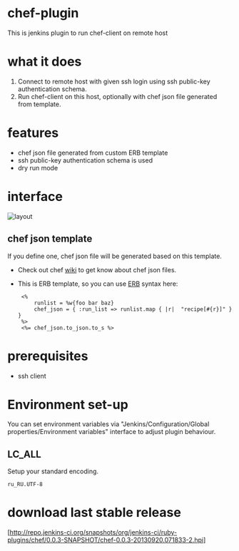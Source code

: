 # chef-plugin

This is jenkins plugin to run chef-client on remote host

# what it does

 1) Connect to remote host with given ssh login using ssh public-key authentication schema.
 2) Run chef-client on this host, optionally with chef json file generated from template.

# features
- chef json file generated from custom ERB template
- ssh public-key authentication schema is used
- dry run mode

# interface

![layout](https://raw.github.com/melezhik/chef-plugin/master/images/layout.png "layout")

## chef json template
If you define one, chef json file will be generated based on this template. 
 - Check out chef [wiki](http://wiki.opscode.com/display/chef/Setting+the+run_list+in+JSON+during+run+time) to get know about chef json files.
 - This is ERB template, so you can use [ERB](http://www.stuartellis.eu/articles/erb/) syntax here:

        <%
            runlist = %w{foo bar baz}
            chef_json = { :run_list => runlist.map { |r|  "recipe[#{r}]" } }
        %>
        <%= chef_json.to_json.to_s %>
                                          
   
# prerequisites
- ssh client

# Environment set-up

You can set environment variables via "Jenkins/Configuration/Global properties/Environment variables" interface to adjust plugin behaviour.

## LC_ALL
Setup your standard encoding.

    ru_RU.UTF-8

# download last stable release

[http://repo.jenkins-ci.org/snapshots/org/jenkins-ci/ruby-plugins/chef/0.0.3-SNAPSHOT/chef-0.0.3-20130920.071833-2.hpi]



